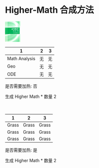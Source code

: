 # Higher-Math 合成方法

![Icon](fa3525ebf4995ea48a4ac0efb675e536.jpg)

|1|2|3|
|----|-----|-----|
|Math Analysis|无|无|
|Geo|无|无|
|ODE|无|无|

是否需要加热: 否

生成 Higher Math \* 数量 2
<br/> <br/> <br/> 

|1|2|3|
|----|-----|-----|
|Grass|Grass|Grass|
|Grass|Grass|Grass|
|Grass|Grass|Grass|

是否需要加热: 是

生成 Higher Math \* 数量 2
<br/> <br/> <br/> 

